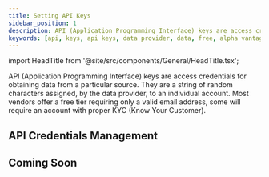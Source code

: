 ```yaml
---
title: Setting API Keys
sidebar_position: 1
description: API (Application Programming Interface) keys are access credentials for accessing data from a particular source. Learn how to set, manage, and access data APIs for the OpenBB Platform.
keywords: [api, keys, api keys, data provider, data, free, alpha vantage, fred, polygon, intrinio, alphavantage, bitquery, FRED, github]
---
```


import HeadTitle from '@site/src/components/General/HeadTitle.tsx';

<HeadTitle title="API Keys - Platform | OpenBB Docs" />

API (Application Programming Interface) keys are access credentials for obtaining data from a particular source. They are a string of random characters assigned, by the data provider, to an individual account. Most vendors offer a free tier requiring only a valid email address, some will require an account with proper KYC (Know Your Customer).

## API Credentials Management

## Coming Soon


